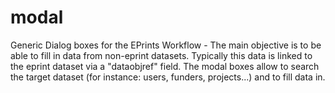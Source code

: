 modal
=====

Generic Dialog boxes for the EPrints Workflow - The main objective is to be able to fill in data from non-eprint datasets. Typically this data is linked to the eprint dataset via a "dataobjref" field. The modal boxes allow to search the target dataset (for instance: users, funders, projects...) and to fill data in.
